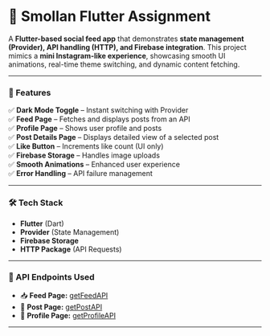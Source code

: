 # **📱 Smollan Flutter Assignment**  
A **Flutter-based social feed app** that demonstrates **state management (Provider), API handling (HTTP), and Firebase integration**. This project mimics a **mini Instagram-like experience**, showcasing smooth UI animations, real-time theme switching, and dynamic content fetching.  

---

### **🌟 Features**  
✅ **Dark Mode Toggle** – Instant switching with Provider  
✅ **Feed Page** – Fetches and displays posts from an API  
✅ **Profile Page** – Shows user profile and posts  
✅ **Post Details Page** – Displays detailed view of a selected post  
✅ **Like Button** – Increments like count (UI only)  
✅ **Firebase Storage** – Handles image uploads  
✅ **Smooth Animations** – Enhanced user experience  
✅ **Error Handling** – API failure management  

---

### **🛠 Tech Stack**  
- **Flutter** (Dart)  
- **Provider** (State Management)  
- **Firebase Storage**  
- **HTTP Package** (API Requests)  

---

### **🔗 API Endpoints Used**  
- 📥 **Feed Page:** [getFeedAPI](https://api.mocklets.com/p6903/getFeedAPI)  
- 📩 **Post Page:** [getPostAPI](https://api.mocklets.com/p6903/getPostAPI)  
- 👤 **Profile Page:** [getProfileAPI](https://api.mocklets.com/p6903/getProfileAPI)  

---

